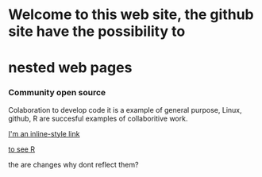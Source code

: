 # Welcome to this web site, the github site have the possibility to 
# nested web pages




### Community open source

Colaboration to develop code it is a example of general purpose, Linux, 
github, R are succesful examples of collaboritive work.

[I'm an inline-style link](another.md)

[to see R](https://github.com/it-ces/data-course/tree/gh-pages)

the are changes why dont reflect them?
